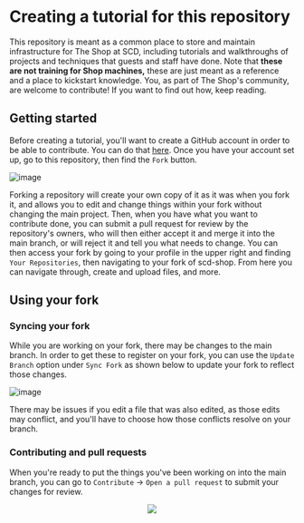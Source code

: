 # Creating a tutorial for this repository
This repository is meant as a common place to store and maintain infrastructure for The Shop at SCD, including tutorials and walkthroughs of projects and techniques that guests and staff have done. Note that **these are not training for Shop machines,** these are just meant as a reference and a place to kickstart knowledge. You, as part of The Shop's community, are welcome to contribute! If you want to find out how, keep reading. 

## Getting started
Before creating a tutorial, you'll want to create a GitHub account in order to be able to contribute. You can do that [here](https://github.com/signup?ref_cta=Sign+up&ref_loc=header+logged+out&ref_page=%2F&source=header-home). Once you have your account set up, go to this repository, then find the `Fork` button. 

![image](https://user-images.githubusercontent.com/63514508/211624124-5d8d7666-6d1a-40ec-be60-4d9291428963.png)

Forking a repository will create your own copy of it as it was when you fork it, and allows you to edit and change things within your fork without changing the main project. Then, when you have what you want to contribute done,  you can submit a pull request for review by the repository's owners, who will then either accept it and merge it into the main branch, or will reject it and tell you what needs to change. You can then access your fork by going to your profile in the upper right and finding `Your Repositories`, then navigating to your fork of scd-shop. From here you can navigate through, create and upload files, and more. 

## Using your fork


### Syncing your fork
While you are working on your fork, there may be changes to the main branch. In order to get these to register on your fork, you can use the `Update Branch` option under `Sync Fork` as shown below to update your fork to reflect those changes. 

![image](https://user-images.githubusercontent.com/63514508/211631273-7c9e3895-af49-47b9-81b0-8fbcc163904a.png)

There may be issues if you edit a file that was also edited, as those edits may conflict, and you'll have to choose how those conflicts resolve on your branch.

### Contributing and pull requests
When you're ready to put the things you've been working on into the main branch, you can go to `Contribute` -> `Open a pull request` to submit your changes for review. 

<p align="center">
  <img src="https://user-images.githubusercontent.com/63514508/211632079-1c236bb1-739b-4222-a262-821817662d6e.png" />
</p>

